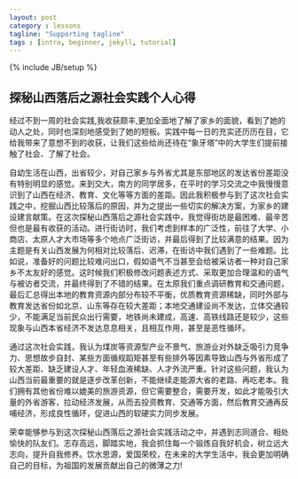 ```yaml
---
layout: post
category : lessons
tagline: "Supporting tagline"
tags : [intro, beginner, jekyll, tutorial]
---
```

{% include JB/setup %}
               
## 探秘山西落后之源社会实践个人心得

经过不到一周的社会实践,我收获颇丰,更加全面地了解了家乡的面貌，看到了她的动人之处，同时也深刻地感受到了她的短板。实践中每一日的充实还历历在目，它给我带来了意想不到的收获，让我们这些给尚还待在“象牙塔”中的大学生们提前接触了社会、了解了社会。

自幼生活在山西，出省较少，对自己家乡与外省尤其是东部地区的发达省份差距没有特别明显的感觉。来到交大，南方的同学居多，在平时的学习交流之中我慢慢意识到了山西在经济、教育、文化等等方面的差距。因此我积极参与到了这次社会实践之中，挖掘山西比较落后的原因，并为之提出一些切实的解决方案，为家乡的建设建言献策。在这次探秘山西落后之源社会实践中，我觉得街坊是最困难、最辛苦但也是最有收获的活动。进行街访时，我们考虑到样本的广泛性，前往了大学、小商店、太原人才大市场等多个地点广泛街访，并最后得到了比较满意的结果。因为主题是有关山西发展为何相对比较落后、迟滞，在街访中我们遇到了一些难题。比如说，准备好的问题比较难问出口，假如语气不当甚至会给被采访者一种对自己家乡不太友好的感觉。这时候我们积极修改问题表述方式、采取更加合理温和的语气与被访者交流，并最终得到了不错的结果。在太原我们重点调研教育和交通问题，最后汇总得出本地的教育资源内部分布较不平衡，优质教育资源稀缺，同时外部与教育发达省份如北京、山东等存在较大差距；本地交通建设尚不发达，立体交通较少，不能满足当前民众出行需要，地铁尚未建成，高速、高铁线路还是较少，这些现象与山西本省经济不发达息息相关，且相互作用，甚至是恶性循环。

通过这次社会实践，我认为煤炭等资源型产业不景气、旅游业对外缺乏吸引力竞争力、思想故步自封、某些方面循规蹈矩甚至有些排外等因素导致山西与外省形成了较大差距、缺乏建设人才、年轻血液稀缺、人才外流严重。针对这些问题，我认为山西当前最重要的就是逐步改革创新，不能继续走能源大省的老路、再吃老本。我们拥有其他省份难以媲美的旅游资源，但它需要整合，需要开发，如此才能吸引大量的外省游客，拉动经济发展，从而去投资教育、交通等方面，然后教育交通再反哺经济，形成良性循环，促进山西的软硬实力同步发展。

荣幸能够参与到这次探秘山西落后之源社会实践活动之中，并遇到志同道合、相处愉快的队友们。志存高远，脚踏实地，我会抓住每一个锻炼自我好机会，树立远大志向，提升自我修养。饮水思源，爱国荣校，在未来的大学生活中，我会更加明确自己的目标，为祖国的发展贡献出自己的微薄之力!
